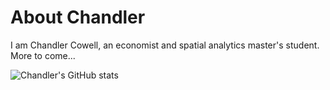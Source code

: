 # About Chandler

I am Chandler Cowell, an economist and spatial analytics master's student. 
More to come...

![Chandler's GitHub stats](https://github-readme-stats.vercel.app/api?username=cowellbunga&theme=default&show_icons=true)

